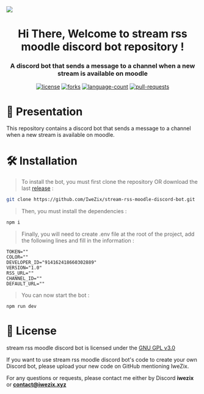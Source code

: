 <div align="center">
    <img align="center" style="display: block; margin: 0 auto" src="assets/readme/banner.gif">
</div>

<h1 align="center">Hi There, Welcome to stream rss moodle discord bot repository ! </h1>
<h3 align="center">A discord bot that sends a message to a channel when a new stream is available on moodle</h3>

<!-- Badges -->
<div align="center">
    <a href="https://img.shields.io/github/license/IweZix/stream-rss-moodle-discord-bot"><img src="https://img.shields.io/github/license/IweZix/discord.ts-v14-boilerplate" alt="license"/></a>
    <a href="https://img.shields.io/github/forks/IweZix/stream-rss-moodle-discord-bot"><img src="https://img.shields.io/github/forks/IweZix/discord.ts-v14-boilerplate" alt="forks"/></a>
    <a href="https://img.shields.io/github/languages/count/IweZix/stream-rss-moodle-discord-bot"><img src="https://img.shields.io/github/languages/count/IweZix/stream-rss-moodle-discord-bot" alt="language-count"/></a>
    <a href="https://img.shields.io/github/issues-pr/IweZix/stream-rss-moodle-discord-bot"><img src="https://img.shields.io/github/issues-pr/IweZix/discord.ts-v14-boilerplate" alt="pull-requests"/></a>
</div>

<!-- Presentation -->
# 📜 Presentation

This repository contains a discord bot that sends a message to a channel when a new stream is available on moodle.

<!-- Installation -->
# 🛠️ Installation

> To install the bot, you must first clone the repository OR download the last [release](https://github.com/IweZix/stream-rss-moodle-discord-bot/releases) :

```bash
git clone https://github.com/IweZix/stream-rss-moodle-discord-bot.git
```

> Then, you must install the dependencies :

```bash
npm i
```

> Finally, you will need to create .env file at the root of the project, add the following lines and fill in the information :

```env
TOKEN=""
COLOR=""
DEVELOPER_ID="914162418660302889"
VERSION="1.0"
RSS_URL=""
CHANNEL_ID=""
DEFAULT_URL=""
```

> You can now start the bot :

```bash
npm run dev
```

# 📝 License

stream rss moodle discord bot is licensed under the [GNU GPL v3.0](https://www.gnu.org/licenses/gpl-3.0.en.html)

If you want to use stream rss moodle discord bot's code to create your own Discord bot, please upload your new code on GitHub mentioning IweZix.

For any questions or requests, please contact me either by Discord **iwezix** or **contact@iwezix.xyz**